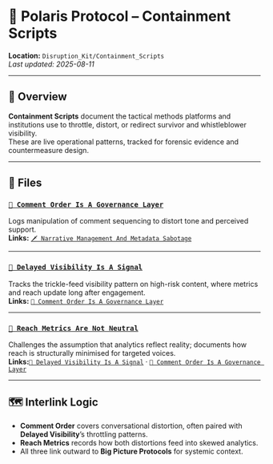 # 🧨 Polaris Protocol – Containment Scripts  
**Location:** `Disruption_Kit/Containment_Scripts`  
_Last updated: 2025-08-11_

---

## 📌 Overview  
**Containment Scripts** document the tactical methods platforms and institutions use to throttle, distort, or redirect survivor and whistleblower visibility.  
These are live operational patterns, tracked for forensic evidence and countermeasure design.

---

## 📂 Files

### [`🧨 Comment Order Is A Governance Layer`](./🧨_comment_order_is_a_governance_layer.md)  
Logs manipulation of comment sequencing to distort tone and perceived support.  
**Links:** [`🗡 Narrative Management And Metadata Sabotage`](../Big_Picture_Protocols/🗡_narrative_management_and_metadata_storage.md)

---

### [`🧨 Delayed Visibility Is A Signal`](./🧨_delayed_visibility_is_a_signal.md)  
Tracks the trickle-feed visibility pattern on high-risk content, where metrics and reach update long after engagement.  
**Links:** [`🧨 Comment Order Is A Governance Layer`](./🧨_comment_order_is_a_governance_layer.md)

---

### [`🧨 Reach Metrics Are Not Neutral`](./🧨_reach_metrics_are_not_neutral.md)  
Challenges the assumption that analytics reflect reality; documents how reach is structurally minimised for targeted voices.  
**Links:**[`🧨 Delayed Visibility Is A Signal`](./🧨_delayed_visibility_is_a_signal.md)  · [`🧨 Comment Order Is A Governance Layer`](./🧨_comment_order_is_a_governance_layer.md) 

---

## 🗺️ Interlink Logic  
- **Comment Order** covers conversational distortion, often paired with **Delayed Visibility**’s throttling patterns.  
- **Reach Metrics** records how both distortions feed into skewed analytics.  
- All three link outward to **Big Picture Protocols** for systemic context.
